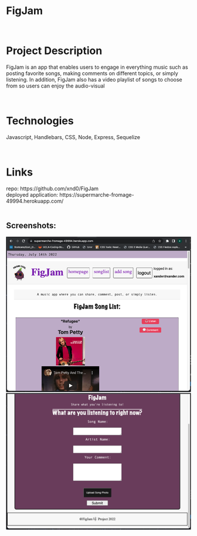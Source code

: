 <h1>FigJam</h1>

<br>
<h1>Project Description</h1>
<p>FigJam is an app that enables users to engage in 
everything music such as posting favorite songs, making 
comments on different topics, or simply listening.
In addition, FigJam also has a video playlist of songs to 
choose from so users can enjoy the audio-visual</p>

<br>
<h1>Technologies</h1>
<p>Javascript, Handlebars, CSS, Node, Express, Sequelize</p>

<br> 
<h1>Links</h1>
repo: https://github.com/xnd0/FigJam
<br>
deployed application: https://supermarche-fromage-49994.herokuapp.com/
<br><br>

## Screenshots:
![homepage of the app](ReadmeSS1.png)
![add-song page section](ReadmeSS2.png)
